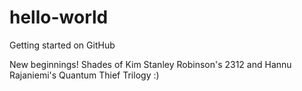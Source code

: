 # hello-world
Getting started on GitHub

New beginnings! Shades of Kim Stanley Robinson's 2312 and Hannu Rajaniemi's Quantum Thief Trilogy :)
